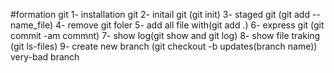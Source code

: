 #formation git 
 1- installation git 
 2- initail git (git init)
 3- staged git (git add --name_file)
 4- remove git foler
 5- add all file with(git add .)
 6- express git (git commit -am commnt)
 7- show log(git show and git log)
 8- show file traking (git ls-files) 
 9- create new branch (git checkout -b updates(branch name)) very-bad branch